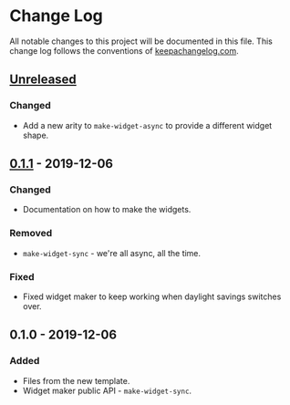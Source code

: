 # Change Log
All notable changes to this project will be documented in this file. This change log follows the conventions of [keepachangelog.com](http://keepachangelog.com/).

## [Unreleased]
### Changed
- Add a new arity to `make-widget-async` to provide a different widget shape.

## [0.1.1] - 2019-12-06
### Changed
- Documentation on how to make the widgets.

### Removed
- `make-widget-sync` - we're all async, all the time.

### Fixed
- Fixed widget maker to keep working when daylight savings switches over.

## 0.1.0 - 2019-12-06
### Added
- Files from the new template.
- Widget maker public API - `make-widget-sync`.

[Unreleased]: https://github.com/your-name/clj/compare/0.1.1...HEAD
[0.1.1]: https://github.com/your-name/clj/compare/0.1.0...0.1.1

